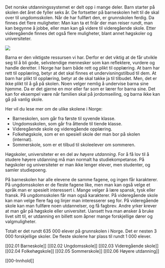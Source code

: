 Det norske utdanningssystemet er delt opp i mange deler. Barn starter på skolen det året de fyller seks år. De fortsetter på barneskolen helt til de skal over til ungdomsskolen. Når de har fullført den, er grunnskolen ferdig. Da finnes det flere muligheter: Man kan ta et friår der man reiser rundt, man kan begynne å jobbe, eller man kan gå videre til videregående skole. Etter videregående finnes det også flere muligheter, blant annet høgskoler og universiteter.

![](https://cdn.kursoria.no/pensum/chapters/pensum-for-samfunnskunnskapsproven-skole-og-utdanning_q8dkf5.jpg)

Barna er den viktigste ressursen vi har. Derfor er det viktig at de får utvikle seg til å bli gode, selvstendige mennesker som kan reflektere, vurdere og handle deretter. I Norge har barn både rett og plikt til opplæring. At barn har rett til opplæring, betyr at det skal finnes et undervisningstilbud til dem. At barn har plikt til opplæring, betyr at de skal takke ja til tilbudet. Men, det er ikke plikt til å gå på skolen. Noen velger nemlig å undervise barna sine hjemme. Da er det gjerne en mor eller far som er lærer for barna sine. Det kan for eksempel være når familien skal på jordomseiling, og barna ikke kan gå på vanlig skole. 

Her vil du lese mer om de ulike skolene i Norge:

-   Barneskolen, som går fra første til syvende klasse.
-   Ungdomsskolen, som går fra åttende til tiende klasse.
-   Videregående skole og videregående opplæring.
-   Folkehøgskole, som er en spesiell skole der man bor på skolen (internat).
-   Sommerskole, som er et tilbud til skoleelever om sommeren.

Høgskoler, universiteter er en del av _høyere utdanning_. For å få lov til å studere høyere utdanning må man normalt ha studiekompetanse. På høgskoler og universiteter er man ikke lenger elever, men studenter, og samler studiepoeng. 

På barneskolen har alle elevene de samme fagene, og ingen får karakterer. På ungdomsskolen er de fleste fagene like, men man kan også velge et språk man er spesielt interessert i. Mange velger å lære spansk, tysk eller fransk. På ungdomsskolen får man også karakterer. På videregående skole kan man velge flere fag og linjer man interesserer seg for. På videregående skole kan man fullføre noen utdannelser, og få fagbrev. Andre yrker krever at man går på høgskole eller universitet. Uansett hva man ønsker å bruke livet sitt til, er utdanning en billett som åpner mange forskjellige dører og valgmuligheter.

Totalt er det rundt 635 000 elever på grunnskolen i Norge. Det er nesten 3 000 forskjellige skoler. De fleste skolene har plass til rundt 1 000 elever.

[[02.01 Barneskole]]
[[02.02 Ungdomsskole]]
[[02.03 Videregående skole]]
[[02.04 Folkehøgskole]]
[[02.05 Sommerskole]]
[[02.06 Høyere utdanning]]

[[00-Innhold]]